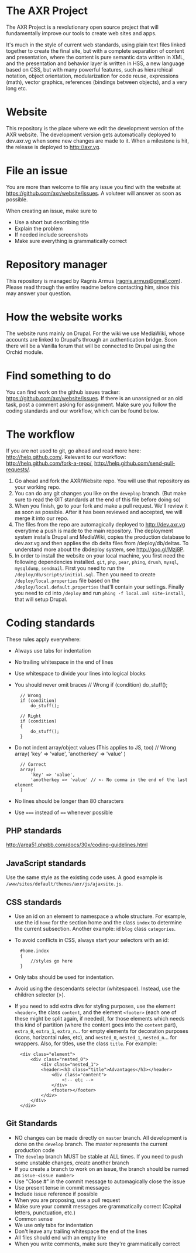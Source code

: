 The AXR Project
===============
The AXR Project is a revolutionary open source project that will fundamentally
improve our tools to create web sites and apps.

It's much in the style of current web standards, using plain text files linked
together to create the final site, but with a complete separation of content and
presentation, where the content is pure semantic data written in XML, and the
presentation and behavior layer is written in HSS, a new language based on CSS,
but with many powerful features, such as hierarchical notation, object
orientation, modularization for code reuse, expressions (math), vector graphics,
references (bindings between objects), and a very long etc.

Website
=======
This repository is the place where we edit the development version of the AXR
website. The development version gets automatically deployed to dev.axr.vg
when some new changes are made to it.
When a milestone is hit, the release is deployed to http://axr.vg.

File an issue
=============
You are more than welcome to file any issue you find with the website at
https://github.com/axr/website/issues. A voluteer will answer as soon as
possible.

When creating an issue, make sure to
- Use a short but describing title
- Explain the problem
- If needed include screenshots
- Make sure everything is grammatically correct

Repository manager
===================
This repository is managed by Ragnis Armus (ragnis.armus@gmail.com). Please
read through the entire readme before contacting him, since this may answer your
question.

How the website works
=====================
The website runs mainly on Drupal. For the wiki we use MediaWiki, whose accounts
are linked to Drupal's through an authentication bridge. Soon there will be a
Vanilla forum that will be connected to Drupal using the Orchid module.

Find something to do
====================
You can find work on the github issues tracker:
https://github.com/axr/website/issues. If there is an unassigned or an old task,
post a comment asking for assignment. Make sure you follow the coding standards
and our workflow, which can be found below.

The workflow
============
If you are not used to git, go ahead and read more here:
http://help.github.com/.
Relevant to our workflow: http://help.github.com/fork-a-repo/,
http://help.github.com/send-pull-requests/.

1. Go ahead and fork the AXR/Website repo. You will use that repository as your
	working repo.
2. You can do any git changes you like on the `deveplop` branch. (But make sure
	to read the GIT standards at the end of this file before doing so)
3. When you finish, go to your fork and make a pull request. We'll review it as
	soon as possible. After it has been reviewed and accepted, we will merge it
	into our repo.
4. The files from the repo are automagically deployed to http://dev.axr.vg
	everytime a push is made to the main repository. The deployment system
	installs Drupal and MediaWiki, copies the production database to dev.axr.vg
	and then applies the db delta files from /deploy/db/deltas. To understand
	more about the dbdeploy system, see http://goo.gl/Mzj8P.
5. In order to install the website on your local machine, you first need the
	following dependencies installed. `git`, `php`, `pear`, `phing`, `drush`,
	`mysql`, `mysqldump`, `sendmail`. First you need to run the
	`/deploy/db/scripts/initial.sql`. Then you need to create
	`/deploy/local.properties` file based on the
	`/deploy/local.default.properties` that'll contain your settings. Finally
	you need to cd into `/deploy` and run `phing -f local.xml site-install`,
	that will setup Drupal.

Coding standards
================
These rules apply everywhere:
- Always use tabs for indentation
- No trailing whitespace in the end of lines
- Use whitespace to divide your lines into logical blocks
- You should never omit braces
		// Wrong
		if (condition) do_stuff();

		// Wrong
		if (condition)
			do_stuff();

		// Right
		if (condition)
		{
			do_stuff();
		}

- Do not indent array/object values (This applies to JS, too)
		// Wrong
		array(
			'key'		=> 'value',
			'anotherkey' => 'value'
		)

		// Correct
		array(
			'key' => 'value',
			'anotherkey => 'value' // <- No comma in the end of the last element
		)

- No lines should be longer than 80 characters
- Use `===` instead of `==` whenever possible

PHP standards
-------------
http://area51.phpbb.com/docs/30x/coding-guidelines.html

JavaScript standards
--------------------
Use the same style as the existing code uses. A good example is
`/www/sites/default/themes/axr/js/ajaxsite.js`.

CSS standards
-------------
- Use an id on an element to namespace a whole structure. For example, use the
id `home` for the section home and the class `index` to determine the current
subsection. Another example: id `blog` class `categories`.

- To avoid conflicts in CSS, always start your selectors with an id:

		#home.index
		{
			//styles go here
		}

- Only tabs should be used for indentation.
- Avoid using the descendants selector (whitespace). Instead, use the children
	selector (>).
- If you need to add extra divs for styling purposes, use the element
	`<header>`, the class `content`, and  the element `<footer>` (each one of
	these might be split again, if needed), for those elements which needs this
	kind of partition (where the content goes into the `content` part),
	`extra_0`, `extra_1`, `extra_n`... for empty elements for decoration
	purposes (icons, horizontal rules, etc), and `nested_0`, `nested_1`,
	`nested_n`... for wrappers. Also, for titles, use the class `title`.
	For example:

		<div class="element">
			<div class="nested_0">
				<div class="nested_1">
				<header><h3 class="title">Advantages</h3></header>
					<div class="content">
						<!-- etc -->
					</div>
					<footer></footer>
				</div>
			</div>
		</div>

Git Standards
-------------
- NO changes can be made directly on `master` branch. All  development is done
	on the `develop` branch. The master represents the current production code
- The `develop` branch MUST be stable at ALL times. If you need to push some
	unstable changes, create another branch
- If you create a branch to work on an issue, the branch should be named as
	`issue-<issue number>`
- Use "Close #<issue number>" in the commit message to automagically close the
	issue
- Use present tense in commit messages
- Include issue reference if possible
- When you are proposing, use a pull request
- Make sure your commit messages are grammatically correct (Capital letters,
	punctuation, etc.)
- Common sense
- We use only tabs for indentation
- Don't leave any trailing whitespace the end of the lines
- All files should end with an empty line
- When you write comments, make sure they're grammatically correct

